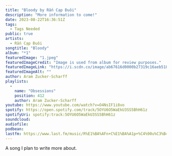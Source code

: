 ```yaml
---
title: "Bloody by Rắn Cạp Đuôi"
description: "More information to come!"
date: 2023-08-22T16:36:51Z
tags:
  - Tags Needed
public: true
artists:
  - Rắn Cạp Đuôi
songtitle: "Bloody"
album: "*1"
featuredImage: "1.jpeg"
featuredImageCredit: "Image is used from album for review purposes."
featuredImageLink: "https://i.scdn.co/image/ab67616d0000b27319c16aeb518313c0300eed45"
featuredImageAlt: ""
author: Aram Zucker-Scharff
playlists:
  -
    name: "Obsessions"
    position: 412
    author: Aram Zucker-Scharff
youtube: https://www.youtube.com/watch?v=O4NsIF1i8vo
spotify: https://open.spotify.com/track/5OYU6O5WaEkU3SS5BhH61z
spotifyUri: spotify:track:5OYU6O5WaEkU3SS5BhH61z
soundcloud:
audiofile:
podbean:
lastfm: https://www.last.fm/music/R%E1%BA%AFn+C%E1%BA%A1p+%C4%90u%C3%B4i/_/Bloody
---
```


A song I plan to write more about.
		